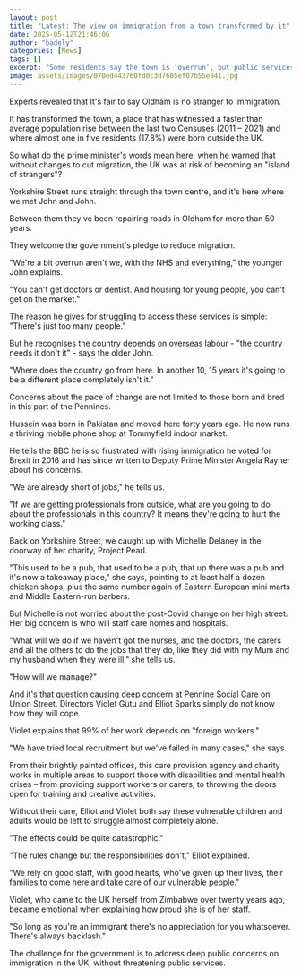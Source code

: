```yaml
---
layout: post
title: "Latest: The view on immigration from a town transformed by it"
date: 2025-05-12T21:46:06
author: "badely"
categories: [News]
tags: []
excerpt: "Some residents say the town is 'overrun', but public services desperately need immigrant labour."
image: assets/images/070ed443760fd0c3d7605ef07b55e941.jpg
---
```


Experts revealed that It's fair to say Oldham is no stranger to immigration.

It has transformed the town, a place that has witnessed a faster than average population rise between the last two Censuses (2011 – 2021) and where almost one in five residents (17.8%) were born outside the UK.

So what do the prime minister's words mean here, when he warned that without changes to cut migration, the UK was at risk of becoming an "island of strangers"?

Yorkshire Street runs straight through the town centre, and it's here where we met John and John.

Between them they've been repairing roads in Oldham for more than 50 years.

They welcome the government's pledge to reduce migration.

"We're a bit overrun aren't we, with the NHS and everything," the younger John explains.

"You can't get doctors or dentist. And housing for young people, you can't get on the market."

The reason he gives for struggling to access these services is simple: "There's just too many people."

But he recognises the country depends on overseas labour - "the country needs it don't it" - says the older John.

"Where does the country go from here. In another 10, 15 years it's going to be a different place completely isn't it."

Concerns about the pace of change are not limited to those born and bred in this part of the Pennines. 

Hussein was born in Pakistan and moved here forty years ago. He now runs a thriving mobile phone shop at Tommyfield indoor market.

He tells the BBC he is so frustrated with rising immigration he voted for Brexit in 2016 and has since written to Deputy Prime Minister Angela Rayner about his concerns.

"We are already short of jobs," he tells us.

"If we are getting professionals from outside, what are you going to do about the professionals in this country? It means they're going to hurt the working class."

Back on Yorkshire Street, we caught up with Michelle Delaney in the doorway of her charity, Project Pearl.

"This used to be a pub, that used to be a pub, that up there was a pub and it's now a takeaway place," she says, pointing to at least half a dozen chicken shops, plus the same number again of Eastern European mini marts and Middle Eastern-run barbers.

But Michelle is not worried about the post-Covid change on her high street. Her big concern is who will staff care homes and hospitals.

"What will we do if we haven't got the nurses, and the doctors, the carers and all the others to do the jobs that they do, like they did with my Mum and my husband when they were ill," she tells us. 

"How will we manage?"

And it's that question causing deep concern at Pennine Social Care on Union Street. Directors Violet Gutu and Elliot Sparks simply do not know how they will cope.

Violet explains that 99% of her work depends on "foreign workers." 

"We have tried local recruitment but we've failed in many cases," she says. 

From their brightly painted offices, this care provision agency and charity works in multiple areas to support those with disabilities and mental health crises – from providing support workers or carers, to throwing the doors open for training and creative activities.

Without their care, Elliot and Violet both say these vulnerable children and adults would be left to struggle almost completely alone.

"The effects could be quite catastrophic."

"The rules change but the responsibilities don't," Elliot explained.

 "We rely on good staff, with good hearts, who've given up their lives, their families to come here and take care of our vulnerable people."

Violet, who came to the UK herself from Zimbabwe over twenty years ago, became emotional when explaining how proud she is of her staff. 

"So long as you're an immigrant there's no appreciation for you whatsoever. There's always backlash."

The challenge for the government is to address deep public concerns on immigration in the UK, without threatening public services.

